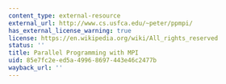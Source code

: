 ```yaml
---
content_type: external-resource
external_url: http://www.cs.usfca.edu/~peter/ppmpi/
has_external_license_warning: true
license: https://en.wikipedia.org/wiki/All_rights_reserved
status: ''
title: Parallel Programming with MPI
uid: 85e7fc2e-ed5a-4996-8697-443e46c2477b
wayback_url: ''
---
```

